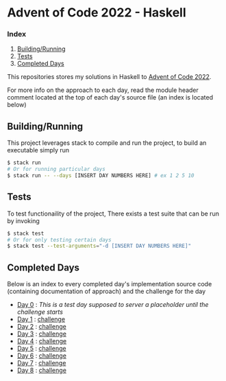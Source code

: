 # Advent of Code 2022 - Haskell

### Index

1. [Building/Running](#Buidling/Running)
2. [Tests](#Tests)
3. [Completed Days](#Completed-Days)

This repositories stores my solutions in Haskell to [Advent of Code 2022](https://adventofcode.com/2022).

For more info on the approach to each day,
read the module header comment located at the top of each day's source file 
(an index is located below)


## Building/Running

This project leverages stack to compile and run the project, to build an executable simply run

```bash
$ stack run 
# Or for running particular days
$ stack run -- --days [INSERT DAY NUMBERS HERE] # ex 1 2 5 10
```

## Tests

To test functionaility of the project, There exists a test suite that can be run by invoking

```bash
$ stack test
# Or for only testing certain days
$ stack test --test-arguments="-d [INSERT DAY NUMBERS HERE]"
```

## Completed Days

Below is an index to every completed day's implementation source code (containing documentation of approach) and the challenge for the day

- [Day 0](src/Day00.hs) : *This is a test day supposed to server a placeholder until the challenge starts*
- [Day 1](src/Day01.hs) : [challenge](https://adventofcode.com/2022/day/1)
- [Day 2](src/Day02.hs) : [challenge](https://adventofcode.com/2022/day/2)
- [Day 3](src/Day03.hs) : [challenge](https://adventofcode.com/2022/day/3)
- [Day 4](src/Day04.hs) : [challenge](https://adventofcode.com/2022/day/4)
- [Day 5](src/Day05.hs) : [challenge](https://adventofcode.com/2022/day/5)
- [Day 6](src/Day06.hs) : [challenge](https://adventofcode.com/2022/day/6)
- [Day 7](src/Day07.hs) : [challenge](https://adventofcode.com/2022/day/7)
- [Day 8](src/Day08.hs) : [challenge](https://adventofcode.com/2022/day/8)

